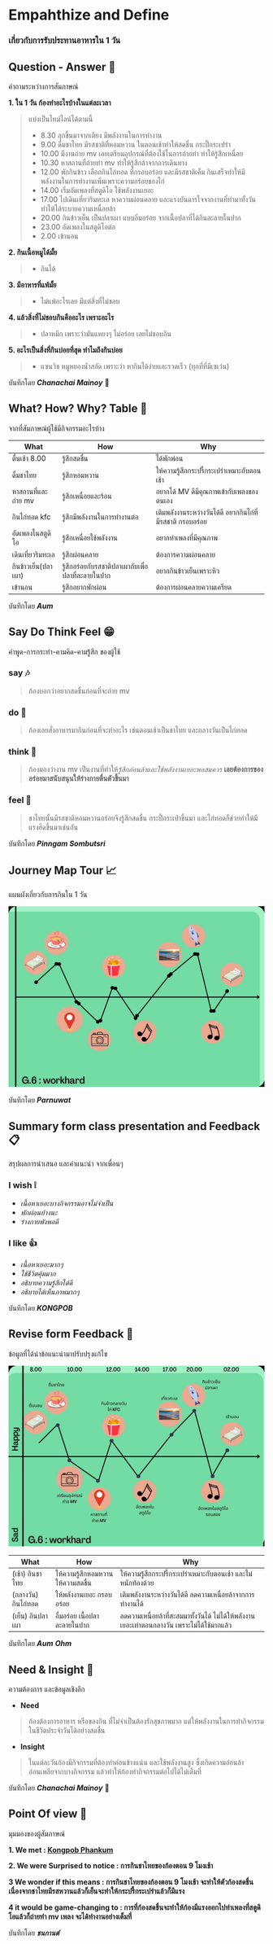 # Empahthize and Define 
### เกี่ยวกับการรับประทานอาหารใน 1 วัน

## Question - Answer :mag_right:
 คำถามระหว่างการสัมภาษณ์
 
**1. ใน 1 วัน ก้องทำอะไรบ้างในแต่ละเวลา**
> แบ่งเป็นไทม์ไลน์ได้ตามนี้
> - 8.30 ลุกขึ้นมาจากเตียง มีพลังงานในการทำงาน
> - 9.00 ดื่มชาไทย มีรสชาติที่หอมหวาน ในตอนเช้าทำให้สดชื่น กระปี้กระเปร่า
> - 10.00 มีงานถ่าย mv เลยเตรียมอุปกรณ์ที่ต้องใช้ในการถ่ายทำ ทำให้รู้สึกเหนื่อย 
> - 10.30 หาสถานที่ถ่ายทำ mv ทำให้รู้สึกล้าจากการเดินทาง
> - 12.00 พักกินข้าว เลือกกินไก่ทอด ที่กรอบอร่อย และมีรสชาติเค็ม กินเสร็จทำให้มีพลังงานในการทำงานเพิ่มเพราะความอร่อยของไก่
> - 14.00 เริ่มอัดเพลงที่สตูดิโอ ใช้พลังงานเยอะ
> - 17.00 ไปเดินเที่ยวริมทะเล หาความผ่อนคลาย และแรงบันดารใจจากงานที่ทำมาทั้งวัน ทำให้ได้ระบายความเหนื่อยล้า
> - 20.00 กินข้าวเย็น เป็นปลาเผา แบบอิ่มอร่อย จากเนื้อปลาที่ได้กินละลายในปาก
> - 23.00 อัดเพลงในสตูดิโอต่อ 
> - 2.00 เข้านอน

**2. กินเนื้อหมูได้มั้ย**
> - กินได้

**3. มีอาหารที่แพ้มั้ย**
> - ไม่แพ้อะไรเลย มีแต่สิ่งที่ไม่ชอบ

**4. แล้วสิ่งที่ไม่ชอบกินคืออะไร เพราะอะไร**
> - ปลาหมึก เพราะว่ามันแหยงๆ ไม่อร่อย เลยไม่ชอบกิน

**5. อะไรเป็นสิ่งที่กินบ่อยที่สุด ทำไมถึงกินบ่อย**
> - แซนวิช หมูหยองน้ำสลัด
>   เพราะว่า หากินได้ง่ายและรวดเร็ว (ทุกที่ที่มีเซเว่น)

บันทึกโดย **_Chanachai Mainoy_** :fish_cake:

## What? How? Why? Table :date:
 จากที่สัมภาษณ์ผู้ใช้มีกิจกรรมอะไรบ้าง

 | What | How | Why |
 | ---- | --- | --- |
 | ตื่นเช้า 8.00 | รู้สึกสดชื่น | ได้พักพ่อน |
 | ดื่มชาไทย | รู้สึกหอมหวาน | ให้ความรู้สึกกระปรี้กระเปร่าเหมาะกับตอนเช้า |
 | หาสถานที่และถ่าย mv | รู้สึกเหนื่อยและร้อน | อยากได้ MV ดีมีคุณภาพเข้ากับเพลงของตนเอง |
 | กินไก่ทอด kfc | รู้สึกมีพลังงานในการทำงานต่อ | เติมพลังงานระหว่างวันได้ดี อยากกินไก่ที่มีรสชาติ กรอบอร่อย |
 | อัดเพลงในสตูดิโอ | รู้สึกเหนื่อยใช้พลังงาน | อยากทำเพลงที่มีคุณภาพ |
 | เดินเที่ยวริมทะเล | รู้สึกผ่อนคลาย | ต้องการความผ่อนคลาย |
 | กินข้าวเย็น(ปลาเผา) | รู้สึกอร่อยกับรสชาติปลาเผากับเพื่อปลาที่ละลายในปาก | อยากกินข้าวเย็นเพราะหิว |
 | เข้านอน | รู้สึกอยากพักผ่อน | ต้องการผ่อนคลายความเครียด |
 
 บันทึกโดย **_Aum_**
 
## Say Do Think Feel :grin:
 คำพูด-การกระทำ-คามคิด-คามรู้สึก ของผู้ใช้
### say :notes:
> ก้องบอกว่าอยากสดชื่นก่อนที่จะถ่าย mv 
### do :rooster:
> ก้องเลยสั่งอาหารมากินก่อนที่จะทำอะไร เช่นตอนเช้าเป็นชาไทย และกลางวันเป็นไก่ทอด
### think :tulip:
> ก้องมองว่างาน mv เป็นงานที่ทำให้*รู้สึกอ่อนล้าและใช้พลังงานเยอะพอสมควร* **เลยต้องการของอร่อยมาสนับสนุนให้ร่างกายตื่นตัวขึ้นมา**
### feel :crystal_ball:
> ชาไทยนั้นมีรสชาติหอมหวานอร่อยจึงรู้สึกสดชื่น กระปี้กระเป่าขึ้นมา และไก่ทอดก็ช่วยทำให้มีแรงฮึดขึ้นมาเช่นกัน 


บันทึกโดย **_Pinngam Sombutsri_**

## Journey Map Tour :chart_with_upwards_trend:
 แผนผังเกี่ยวกับการกินใน 1 วัน

![Journeymaptour](/Work2/png/journey_map1.jpg)

บันทึกโดย **_Parnuwat_**

## Summary form class presentation and Feedback :clipboard:
 สรุปผลการนำเสนอ และคำแนะนำ จากเพื่อนๆ

### I wish :grey_exclamation:
- *เนื้อหาเยอะบางกิจกรรมอาจไม่จําเป็น*
- *พักผ่อนบ้างนะ*
- *ร่างกายพังพอดี*

### I like :thumbsup:
- *เนื้อหาเยอะมากๆ*
- *ใช้ชีวิตคุ้มมาก*
- *อธิบายความรู้สึกได้ดี*
- *อธิบายได้เห็นภาพมากๆ*

บันทึกโดย **_KONGPOB_**

## Revise form Feedback :notebook:
 ข้อมูลที่ได้นำข้อแนะนำมาปรับปรุงแก้ไข
 
 ![Journeymapedit](/Work2/png/journey_map2.jpg)

 | What | How | Why |
 | ---- | --- | --- |
 | (เช้า) กินชาไทย | ให้ความรู้สึกหอมหวาน ให้ความสดชื่น | ให้ความรู้สึกกระปรี้กระเปร่าเหมาะกับตอนเช้า และไม่หนักท้องด้วย |
 | (กลางวัน) กินไก่ทอด | ให้พลังงานเยอะ กรอบอร่อย | เติมพลังงานระหว่างวันได้ดี ลดความเหนื่อยล้าจากการทำงานได้ |
 | (เย็น) กินปลาเผา | อื่มอร่อย เนื้อปลาละลายในปาก | ลดความเหนื่อยล้าที่สะสมมาทั้งวันได้ ไม่ได้ให้พลังงานเยอะเท่าตอนกลางวัน เพราะไม่ได้ใช้มากแล้ว |
 
บันทึกโดย **_Aum_** **_Ohm_** 


## Need & Insight :pushpin:
 ความต้องการ และข้อมูลเชิงลึก
- **Need**
>ก้องต้องการอาหาร หรือของกิน ที่ไม่จำเป็นต้องรักสุขภาพมาก แต่ให้พลังงานในการทำกิจกรรมในชีวิตประจำวันได้อย่างสดชื่น

- **Insight**
>ในแต่ละวันก้องมีกิจกรรมที่ต้องทำค่อนข้างแน่น และใช้พลังงานสูง ซึ่งเกิดความอ่อนล้า อ่อนเพลียจากบางกิจกรรม แล้วทำให้ก้องทำกิจกรรมต่อไปได้ไม่เต็มที่

บันทึกโดย **_Chanachai Mainoy_** :fish_cake:

## Point Of view :santa:
 มุมมองของผู้สัมภาษณ์

**1. We met : [Kongpob Phankum](https://www.instagram.com/kongpobpk_/)**

**2. We were Surprised to notice : การกินชาไทยของก้องตอน 9 โมงเช้า**

**3 We wonder if this means : การกินชาไทยของก้องตอน 9 โมงเช้า จะทำให้ตัวก้องสดชื่นเนื่องจากชาไทยมีรสหวานแล้วก็เย็นจะทำให้กระปรี้กระเปร่าแล้วก็มีแรง** 

**4 it would be game-changing to : การที่ก้องสดชื่นจะทำให้ก้องมีแรงออกไปทำเพลงที่สตูดิโอแล้วก็ถ่ายทำ mv เพลง จะได้ทำงานอย่างเต็มที่** 

บันทึกโดย **_ชนกานต์_**



